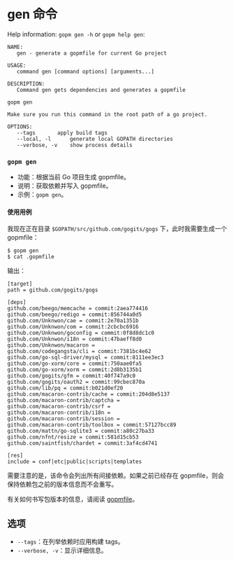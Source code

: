 gen 命令
=======

Help information: `gopm gen -h` or `gopm help gen`:

```
NAME:
   gen - generate a gopmfile for current Go project

USAGE:
   command gen [command options] [arguments...]

DESCRIPTION:
   Command gen gets dependencies and generates a gopmfile

gopm gen

Make sure you run this command in the root path of a go project.

OPTIONS:
   --tags 		apply build tags
   --local, -l		generate local GOPATH directories
   --verbose, -v	show process details
```
   
### `gopm gen`

- 功能：根据当前 Go 项目生成 gopmfile。
- 说明：获取依赖并写入 gopmfile。
- 示例：`gopm gen`。

#### 使用用例

我现在正在目录 `$GOPATH/src/github.com/gogits/gogs` 下，此时我需要生成一个 gopmfile：

	$ gopm gen
	$ cat .gopmfile
	
输出：

```
[target]
path = github.com/gogits/gogs

[deps]
github.com/beego/memcache = commit:2aea774416
github.com/beego/redigo = commit:856744a0d5
github.com/Unknwon/cae = commit:2e70a1351b
github.com/Unknwon/com = commit:2cbcbc6916
github.com/Unknwon/goconfig = commit:0f8d8dc1c0
github.com/Unknwon/i18n = commit:47baeff8d0
github.com/Unknwon/macaron = 
github.com/codegangsta/cli = commit:7381bc4e62
github.com/go-sql-driver/mysql = commit:8111ee3ec3
github.com/go-xorm/core = commit:750aae0fa5
github.com/go-xorm/xorm = commit:2d8b3135b1
github.com/gogits/gfm = commit:40f747a9c0
github.com/gogits/oauth2 = commit:99cbec870a
github.com/lib/pq = commit:b021d0ef20
github.com/macaron-contrib/cache = commit:204d8e5137
github.com/macaron-contrib/captcha = 
github.com/macaron-contrib/csrf = 
github.com/macaron-contrib/i18n = 
github.com/macaron-contrib/session = 
github.com/macaron-contrib/toolbox = commit:57127bcc89
github.com/mattn/go-sqlite3 = commit:a80c27ba33
github.com/nfnt/resize = commit:581d15cb53
github.com/saintfish/chardet = commit:3af4cd4741

[res]
include = conf|etc|public|scripts|templates
```
	
需要注意的是，该命令会列出所有间接依赖。如果之前已经存在 gopmfile，则会保持依赖包之前的版本信息而不会重写。

有关如何书写包版本的信息，请阅读 [gopmfile](gopmfile.md)。


## 选项

- `--tags`：在列举依赖时应用构建 tags。
- `--verbose, -v`：显示详细信息。
